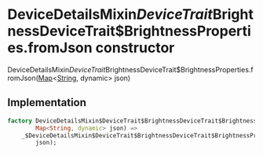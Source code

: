


# DeviceDetailsMixin$DeviceTrait$BrightnessDeviceTrait$BrightnessProperties.fromJson constructor







DeviceDetailsMixin$DeviceTrait$BrightnessDeviceTrait$BrightnessProperties.fromJson([Map](https://api.flutter.dev/flutter/dart-core/Map-class.html)&lt;[String](https://api.flutter.dev/flutter/dart-core/String-class.html), dynamic> json)





## Implementation

```dart
factory DeviceDetailsMixin$DeviceTrait$BrightnessDeviceTrait$BrightnessProperties.fromJson(
        Map<String, dynamic> json) =>
    _$DeviceDetailsMixin$DeviceTrait$BrightnessDeviceTrait$BrightnessPropertiesFromJson(
        json);
```







